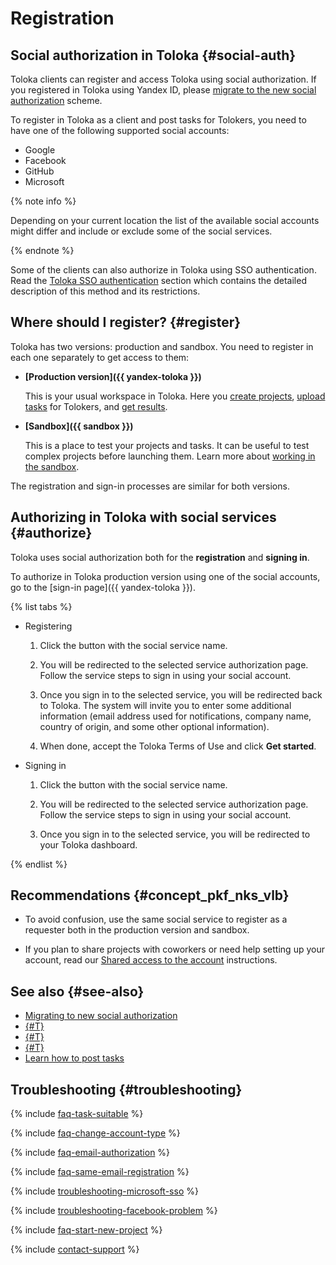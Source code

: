 # Registration

## Social authorization in Toloka {#social-auth}

Toloka clients can register and access Toloka using social authorization. If you registered in Toloka using Yandex ID, please [migrate to the new social authorization](migrate-new-auth.md) scheme.

To register in Toloka as a client and post tasks for Tolokers, you need to have one of the following supported social accounts:

- Google
- Facebook
- GitHub
- Microsoft

{% note info %}

Depending on your current location the list of the available social accounts might differ and include or exclude some of the social services.

{% endnote %}

Some of the clients can also authorize in Toloka using SSO authentication. Read the [Toloka SSO authentication](../sso/authentication.md) section which contains the detailed description of this method and its restrictions.

## Where should I register? {#register}

Toloka has two versions: production and sandbox. You need to register in each one separately to get access to them:

- **[Production version]({{ yandex-toloka }})**

    This is your usual workspace in Toloka. Here you [create projects](project.md), [upload tasks](task_upload.md) for Tolokers, and [get results](result-of-eval.md).

- **[Sandbox]({{ sandbox }})**

    This is a place to test your projects and tasks. It can be useful to test complex projects before launching them. Learn more about [working in the sandbox](sandbox.md).

The registration and sign-in processes are similar for both versions.

## Authorizing in Toloka with social services {#authorize}

Toloka uses social authorization both for the **registration** and **signing in**.

To authorize in Toloka production version using one of the social accounts, go to the [sign-in page]({{ yandex-toloka }}).

{% list tabs %}

- Registering

  1. Click the button with the social service name.

  1. You will be redirected to the selected service authorization page. Follow the service steps to sign in using your social account.

  1. Once you sign in to the selected service, you will be redirected back to Toloka. The system will invite you to enter some additional information (email address used for notifications, company name, country of origin, and some other optional information).

  1. When done, accept the Toloka Terms of Use and click **Get started**.

- Signing in

  1. Click the button with the social service name.

  1. You will be redirected to the selected service authorization page. Follow the service steps to sign in using your social account.

  1. Once you sign in to the selected service, you will be redirected to your Toloka dashboard.

{% endlist %}

## Recommendations {#concept_pkf_nks_vlb}

- To avoid confusion, use the same social service to register as a requester both in the production version and sandbox.

- If you plan to share projects with coworkers or need help setting up your account, read our [Shared access to the account](multiple-access.md) instructions.

## See also {#see-also}

- [Migrating to new social authorization](migrate-new-auth.md)
- [{#T}](overview.md)
- [{#T}](multiple-access.md)
- [{#T}](sandbox.md)
- [Learn how to post tasks](first-project.md)

## Troubleshooting {#troubleshooting}

{% include [faq-task-suitable](../_includes/faq/register-and-start/task-suitable.md) %}

{% include [faq-change-account-type](../_includes/faq/register-and-start/change-account-type.md) %}

{% include [faq-email-authorization](../_includes/faq/register-and-start/email-authorization.md) %}

{% include [faq-same-email-registration](../_includes/faq/register-and-start/same-email-registration.md) %}

{% include [troubleshooting-microsoft-sso](../_includes/troubleshooting/register-and-start/microsoft-sso.md) %}

{% include [troubleshooting-facebook-problem](../_includes/troubleshooting/register-and-start/facebook-problem.md) %}

{% include [faq-start-new-project](../_includes/faq/register-and-start/start-new-project.md) %}

{% include [contact-support](../_includes/contact-support.md) %}